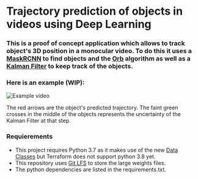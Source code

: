 # Trajectory prediction of objects in videos using Deep Learning

### This is a proof of concept application which allows to track object's 3D position in a monocular video. To do this it uses a [MaskRCNN](https://github.com/matterport/Mask_RCNN) to find objects and the [Orb](https://www.researchgate.net/publication/221111151_ORB_an_efficient_alternative_to_SIFT_or_SURF) algorithm as well as a [Kalman Filter](https://filterpy.readthedocs.io/en/latest/) to keep track of the objects.


### Here is an example (WIP):
![Example video](./../images/images/example.gif?raw=true)

The red arrows are the object's predicted trajectory.
The faint green crosses in the middle of the objects represents the uncertainty of the Kalman Filter at that step.



### Requierements
- This project requires Python 3.7 as it makes use of the new [Data Classes](https://docs.python.org/3/library/dataclasses.html) but Terraform does not support python 3.8 yet.
- This repository uses [Git LFS](https://git-lfs.github.com) to store the large weights files.
- The python dependencies are listed in the requirements.txt.
